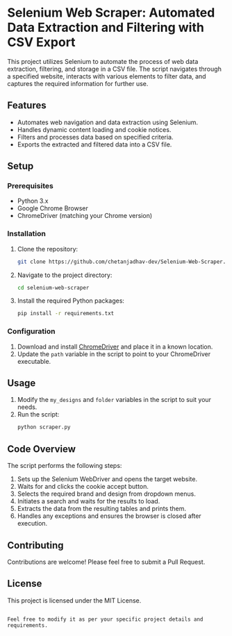 # Selenium Web Scraper: Automated Data Extraction and Filtering with CSV Export

This project utilizes Selenium to automate the process of web data extraction, filtering, and storage in a CSV file. The script navigates through a specified website, interacts with various elements to filter data, and captures the required information for further use.

## Features

- Automates web navigation and data extraction using Selenium.
- Handles dynamic content loading and cookie notices.
- Filters and processes data based on specified criteria.
- Exports the extracted and filtered data into a CSV file.

## Setup

### Prerequisites

- Python 3.x
- Google Chrome Browser
- ChromeDriver (matching your Chrome version)

### Installation

1. Clone the repository:
   ```sh
   git clone https://github.com/chetanjadhav-dev/Selenium-Web-Scraper.git
2. Navigate to the project directory:
   ```sh
   cd selenium-web-scraper
   ```
3. Install the required Python packages:
   ```sh
   pip install -r requirements.txt
   ```

### Configuration

1. Download and install [ChromeDriver](https://sites.google.com/a/chromium.org/chromedriver/downloads) and place it in a known location.
2. Update the `path` variable in the script to point to your ChromeDriver executable.

## Usage

1. Modify the `my_designs` and `folder` variables in the script to suit your needs.
2. Run the script:
   ```sh
   python scraper.py
   ```

## Code Overview

The script performs the following steps:

1. Sets up the Selenium WebDriver and opens the target website.
2. Waits for and clicks the cookie accept button.
3. Selects the required brand and design from dropdown menus.
4. Initiates a search and waits for the results to load.
5. Extracts the data from the resulting tables and prints them.
6. Handles any exceptions and ensures the browser is closed after execution.

## Contributing

Contributions are welcome! Please feel free to submit a Pull Request.

## License

This project is licensed under the MIT License.
```

Feel free to modify it as per your specific project details and requirements.
